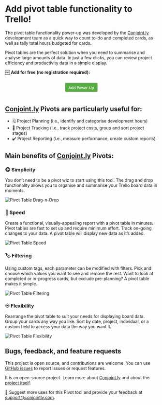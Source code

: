 # Add pivot table functionality to Trello!

The pivot table functionality power-up was developed by the [Conjoint.ly](https://conjointly.com/?utm_campaign=trello-pivot-table&utm_medium=social&utm_source=trello-description) development team as a quick way to count to-do and completed cards, as well as tally total hours budgeted for cards.

Pivot tables are the perfect solution when you need to summarise and analyse large amounts of data. In just a few clicks, you can review project efficiency and productivity data in a simple display.

🆓 <b>Add for free (no registration required):</b>

<p align=center><a href="https://trello.com/power-ups/5d84733c6fd69f69b3d8ce95"><img src="add-to-trello.png" title="Add to Trello" alt="Add to Trello" style="width: 130px !important" width=130></a></p>

## [Conjoint.ly](https://conjointly.com/?utm_campaign=trello-pivot-table&utm_medium=social&utm_source=trello-description) Pivots are particularly useful for:

* 🗓️ Project Planning (i.e., identify and categorise development hours)
* 👀 Project Tracking (i.e., track project costs, group and sort project stages)
* ✔️ Project Reporting (i.e., measure performance, create custom reports)

## Main benefits of [Conjoint.ly](https://conjointly.com/?utm_campaign=trello-pivot-table&utm_medium=social&utm_source=trello-description) Pivots:

### 😋 Simplicity

You don’t need to be a pivot wiz to start using this tool. The drag and drop functionality allows you to organise and summarise your Trello board data in moments.

![Pivot Table Drag-n-Drop](https://conjoint-ly.github.io/trello-pivot/pivot-table-drag-n-drop.gif)

### 💨 Speed
Create a functional, visually-appealing report with a pivot table in minutes. Pivot tables are fast to set up and require minimum effort. Track on-going changes to your data. A pivot table will display new data as it’s added.

![Pivot Table Speed](https://conjoint-ly.github.io/trello-pivot/pivot-table-speed.gif)

### 🏷️ Filtering
Using custom tags, each parameter can be modified with filters. Pick and choose which values you want to see and remove the rest. Want to look at completed or in-progress cards, but exclude pre-planning? A pivot table makes it simple.

![Pivot Table Filtering](https://conjoint-ly.github.io/trello-pivot/pivot-table-filters.gif)

### ♾️ Flexibility
Rearrange the pivot table to suit your needs for displaying board data. Group your cards any way you like. Sort by date, project, individual, or a custom field to access your data the way you want it.

![Pivot Table Flexibility](https://conjoint-ly.github.io/trello-pivot/pivot-table-customise.gif)

## Bugs, feedback, and feature requests

This project is open source, and contributions are welcome. You can use [GitHub issues](https://github.com/Conjoint-ly/trello-pivot/issues) to report issues or request features.

It is an open-source project. Learn more about [Conjoint.ly](https://conjointly.com/?utm_campaign=trello-pivot-table&utm_medium=social&utm_source=trello-description) and about the [project itself](https://github.com/Conjoint-ly/trello-pivot).

🎤 Suggest more uses for this Pivot tool and provide your feedback at [support@conjointly.com](mailto:support@conjointly.com?subject=Trello-Powerup).

